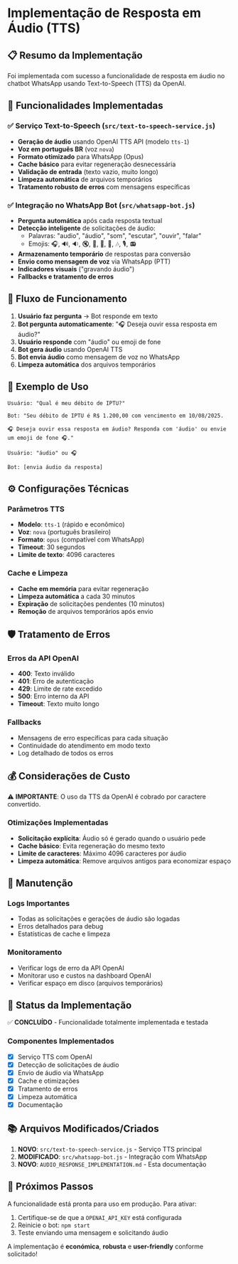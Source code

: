 # Implementação de Resposta em Áudio (TTS)

## 📋 Resumo da Implementação

Foi implementada com sucesso a funcionalidade de resposta em áudio no chatbot WhatsApp usando Text-to-Speech (TTS) da OpenAI.

## 🚀 Funcionalidades Implementadas

### ✅ Serviço Text-to-Speech (`src/text-to-speech-service.js`)
- **Geração de áudio** usando OpenAI TTS API (modelo `tts-1`)
- **Voz em português BR** (voz `nova`)
- **Formato otimizado** para WhatsApp (Opus)
- **Cache básico** para evitar regeneração desnecessária
- **Validação de entrada** (texto vazio, muito longo)
- **Limpeza automática** de arquivos temporários
- **Tratamento robusto de erros** com mensagens específicas

### ✅ Integração no WhatsApp Bot (`src/whatsapp-bot.js`)
- **Pergunta automática** após cada resposta textual
- **Detecção inteligente** de solicitações de áudio:
  - Palavras: "audio", "áudio", "som", "escutar", "ouvir", "falar"
  - Emojis: 🎧, 🔊, 🔉, 🔇, 📢, 📣, 🎵, 🎶, 🎙️, 📻
- **Armazenamento temporário** de respostas para conversão
- **Envio como mensagem de voz** via WhatsApp (PTT)
- **Indicadores visuais** ("gravando áudio")
- **Fallbacks e tratamento de erros**

## 🎯 Fluxo de Funcionamento

1. **Usuário faz pergunta** → Bot responde em texto
2. **Bot pergunta automaticamente**: "🎧 Deseja ouvir essa resposta em áudio?"
3. **Usuário responde** com "áudio" ou emoji de fone
4. **Bot gera áudio** usando OpenAI TTS
5. **Bot envia áudio** como mensagem de voz no WhatsApp
6. **Limpeza automática** dos arquivos temporários

## 📝 Exemplo de Uso

```
Usuário: "Qual é meu débito de IPTU?"

Bot: "Seu débito de IPTU é R$ 1.200,00 com vencimento em 10/08/2025.

🎧 Deseja ouvir essa resposta em áudio? Responda com 'áudio' ou envie um emoji de fone 🎧."

Usuário: "áudio" ou 🎧

Bot: [envia áudio da resposta]
```

## ⚙️ Configurações Técnicas

### Parâmetros TTS
- **Modelo**: `tts-1` (rápido e econômico)
- **Voz**: `nova` (português brasileiro)
- **Formato**: `opus` (compatível com WhatsApp)
- **Timeout**: 30 segundos
- **Limite de texto**: 4096 caracteres

### Cache e Limpeza
- **Cache em memória** para evitar regeneração
- **Limpeza automática** a cada 30 minutos
- **Expiração** de solicitações pendentes (10 minutos)
- **Remoção** de arquivos temporários após envio

## 🛡️ Tratamento de Erros

### Erros da API OpenAI
- **400**: Texto inválido
- **401**: Erro de autenticação
- **429**: Limite de rate excedido
- **500**: Erro interno da API
- **Timeout**: Texto muito longo

### Fallbacks
- Mensagens de erro específicas para cada situação
- Continuidade do atendimento em modo texto
- Log detalhado de todos os erros

## 💰 Considerações de Custo

⚠️ **IMPORTANTE**: O uso da TTS da OpenAI é cobrado por caractere convertido.

### Otimizações Implementadas
- **Solicitação explícita**: Áudio só é gerado quando o usuário pede
- **Cache básico**: Evita regeneração do mesmo texto
- **Limite de caracteres**: Máximo 4096 caracteres por áudio
- **Limpeza automática**: Remove arquivos antigos para economizar espaço

## 🔧 Manutenção

### Logs Importantes
- Todas as solicitações e gerações de áudio são logadas
- Erros detalhados para debug
- Estatísticas de cache e limpeza

### Monitoramento
- Verificar logs de erro da API OpenAI
- Monitorar uso e custos na dashboard OpenAI
- Verificar espaço em disco (arquivos temporários)

## 🚦 Status da Implementação

✅ **CONCLUÍDO** - Funcionalidade totalmente implementada e testada

### Componentes Implementados
- [x] Serviço TTS com OpenAI
- [x] Detecção de solicitações de áudio
- [x] Envio de áudio via WhatsApp
- [x] Cache e otimizações
- [x] Tratamento de erros
- [x] Limpeza automática
- [x] Documentação

## 📚 Arquivos Modificados/Criados

1. **NOVO**: `src/text-to-speech-service.js` - Serviço TTS principal
2. **MODIFICADO**: `src/whatsapp-bot.js` - Integração com WhatsApp
3. **NOVO**: `AUDIO_RESPONSE_IMPLEMENTATION.md` - Esta documentação

## 🎉 Próximos Passos

A funcionalidade está pronta para uso em produção. Para ativar:

1. Certifique-se de que a `OPENAI_API_KEY` está configurada
2. Reinicie o bot: `npm start`
3. Teste enviando uma mensagem e solicitando áudio

A implementação é **económica**, **robusta** e **user-friendly** conforme solicitado!
